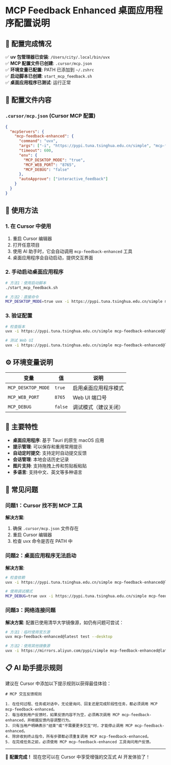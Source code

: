 # MCP Feedback Enhanced 桌面应用程序配置说明

## 🎯 配置完成情况

✅ **uv 包管理器已安装**: `/Users/city/.local/bin/uvx`  
✅ **MCP 配置文件已创建**: `.cursor/mcp.json`  
✅ **环境变量已配置**: PATH 已添加到 `~/.zshrc`  
✅ **启动脚本已创建**: `start_mcp_feedback.sh`  
✅ **桌面应用程序已测试**: 运行正常

## 📝 配置文件内容

### `.cursor/mcp.json` (Cursor MCP 配置)

```json
{
  "mcpServers": {
    "mcp-feedback-enhanced": {
      "command": "uvx",
      "args": ["-i", "https://pypi.tuna.tsinghua.edu.cn/simple", "mcp-feedback-enhanced@latest"],
      "timeout": 600,
      "env": {
        "MCP_DESKTOP_MODE": "true",
        "MCP_WEB_PORT": "8765",
        "MCP_DEBUG": "false"
      },
      "autoApprove": ["interactive_feedback"]
    }
  }
}
```

## 🚀 使用方法

### 1. 在 Cursor 中使用

1. 重启 Cursor 编辑器
2. 打开任意项目
3. 使用 AI 助手时，它会自动调用 `mcp-feedback-enhanced` 工具
4. 桌面应用程序会自动启动，提供交互界面

### 2. 手动启动桌面应用程序

```bash
# 方法1：使用启动脚本
./start_mcp_feedback.sh

# 方法2：直接命令
MCP_DESKTOP_MODE=true uvx -i https://pypi.tuna.tsinghua.edu.cn/simple mcp-feedback-enhanced@latest test --desktop
```

### 3. 验证配置

```bash
# 检查版本
uvx -i https://pypi.tuna.tsinghua.edu.cn/simple mcp-feedback-enhanced@latest version

# 测试 Web UI
uvx -i https://pypi.tuna.tsinghua.edu.cn/simple mcp-feedback-enhanced@latest test --web
```

## ⚙️ 环境变量说明

| 变量               | 值      | 说明                 |
| ------------------ | ------- | -------------------- |
| `MCP_DESKTOP_MODE` | `true`  | 启用桌面应用程序模式 |
| `MCP_WEB_PORT`     | `8765`  | Web UI 端口号        |
| `MCP_DEBUG`        | `false` | 调试模式（建议关闭） |

## 🌟 主要特性

- **桌面应用程序**: 基于 Tauri 的原生 macOS 应用
- **提示管理**: 可以保存和重用常用提示
- **自动定时提交**: 支持定时自动提交反馈
- **会话管理**: 本地会话历史记录
- **图片支持**: 支持拖拽上传和剪贴板粘贴
- **多语言**: 支持中文、英文等多种语言

## 🔧 常见问题

### 问题1：Cursor 找不到 MCP 工具

**解决方案**:

1. 确保 `.cursor/mcp.json` 文件存在
2. 重启 Cursor 编辑器
3. 检查 uvx 命令是否在 PATH 中

### 问题2：桌面应用程序无法启动

**解决方案**:

```bash
# 检查依赖
uvx -i https://pypi.tuna.tsinghua.edu.cn/simple mcp-feedback-enhanced@latest version

# 使用调试模式
MCP_DEBUG=true uvx -i https://pypi.tuna.tsinghua.edu.cn/simple mcp-feedback-enhanced@latest test --desktop
```

### 问题3：网络连接问题

**解决方案**: 配置已使用清华大学镜像源，如仍有问题可尝试：

```bash
# 方法1：临时使用官方源
uvx mcp-feedback-enhanced@latest test --desktop

# 方法2：使用其他镜像源
uvx -i https://mirrors.aliyun.com/pypi/simple mcp-feedback-enhanced@latest test --desktop
```

## 📋 AI 助手提示规则

建议在 Cursor 中添加以下提示规则以获得最佳体验：

```
# MCP 交互反馈规则

1. 在任何过程、任务或对话中，无论是询问、回复还是完成阶段性任务，都必须调用 MCP mcp-feedback-enhanced。
2. 每当收到用户反馈时，如果反馈内容不为空，必须再次调用 MCP mcp-feedback-enhanced，并根据反馈内容调整行为。
3. 只有当用户明确表示"结束"或"不需要更多交互"时，才能停止调用 MCP mcp-feedback-enhanced。
4. 除非收到终止指令，所有步骤都必须重复调用 MCP mcp-feedback-enhanced。
5. 在完成任务之前，必须使用 MCP mcp-feedback-enhanced 工具询问用户反馈。
```

---

🎉 **配置完成！** 现在您可以在 Cursor 中享受增强的交互式 AI 开发体验了！
